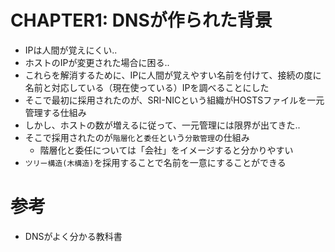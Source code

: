 # CHAPTER1: DNSが作られた背景

- IPは人間が覚えにくい..
- ホストのIPが変更された場合に困る..
- これらを解消するために、IPに人間が覚えやすい名前を付けて、接続の度に名前と対応している（現在使っている）IPを調べることにした
- そこで最初に採用されたのが、SRI-NICという組織がHOSTSファイルを一元管理する仕組み
- しかし、ホストの数が増えるに従って、一元管理には限界が出てきた..
- そこで採用されたのが`階層化`と`委任`という`分散管理`の仕組み
    - 階層化と委任については「会社」をイメージすると分かりやすい
- `ツリー構造(木構造)`を採用することで名前を一意にすることができる

# 参考

- DNSがよく分かる教科書